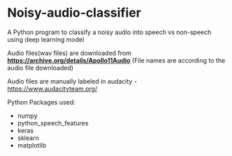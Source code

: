 # Noisy-audio-classifier

A Python program to classify a noisy audio into speech vs non-speech using deep learning model

  Audio files(wav files) are downloaded from **https://archive.org/details/Apollo11Audio** (File names are according to the audio file downloaded)
  
  Audio files are manually labeled in audacity - https://www.audacityteam.org/
  
  Python Packages used:
  - numpy
  - python_speech_features
  - keras
  - sklearn
  - matplotlib
